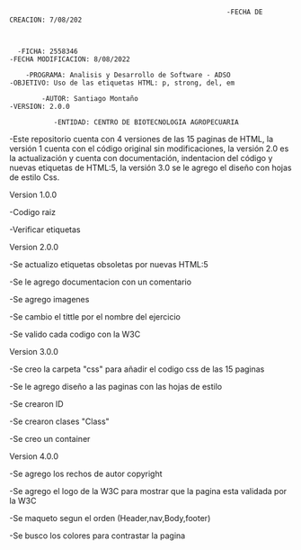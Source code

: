 
                                                          -FECHA DE CREACION: 7/08/202

 
    
      -FICHA: 2558346                                                      -FECHA MODIFICACION: 8/08/2022
     
        -PROGRAMA: Analisis y Desarrollo de Software - ADSO                  -OBJETIVO: Uso de las etiquetas HTML: p, strong, del, em
             
            -AUTOR: Santiago Montaño                                             -VERSION: 2.0.0                                        
                                                                                   
               -ENTIDAD: CENTRO DE BIOTECNOLOGIA AGROPECUARIA                                 
      

    
   -Este repositorio cuenta con 4 versiones de las 15 paginas de HTML, la versión 1 cuenta con el código original sin modificaciones, la versión 2.0 es la actualización y cuenta con documentación, indentacion del código y nuevas etiquetas de HTML:5, la versión 3.0 se le agrego el diseño con hojas de estilo Css.
    
   Version 1.0.0
   
   -Codigo raiz
   
   -Verificar etiquetas
   
   
   Version 2.0.0
   
   -Se actualizo etiquetas obsoletas por nuevas HTML:5
   
   -Se le agrego documentacion con un comentario 
   
   -Se agrego imagenes
   
   -Se cambio el tittle por el nombre del ejercicio
   
   -Se valido cada codigo con la W3C
   
   
   Version 3.0.0
   
  -Se creo la carpeta "css" para añadir el codigo css de las 15 paginas
  
  -Se le agrego diseño a las paginas con las hojas de estilo
  
  -Se crearon ID
  
  -Se crearon clases "Class"
  
  -Se creo un container 
  
  
  
  
  Version 4.0.0
  
  -Se agrego los rechos de autor copyright
  
  -Se agrego el logo de la W3C para mostrar que la pagina esta validada por la W3C
  
  -Se maqueto segun el orden (Header,nav,Body,footer) 
  
  -Se busco los colores para contrastar la pagina
  




